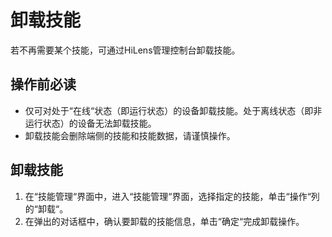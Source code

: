 # 卸载技能<a name="hilens_02_0013"></a>

若不再需要某个技能，可通过HiLens管理控制台卸载技能。

## 操作前必读<a name="section15760114510486"></a>

-   仅可对处于“在线“状态（即运行状态）的设备卸载技能。处于离线状态（即非运行状态）的设备无法卸载技能。
-   卸载技能会删除端侧的技能和技能数据，请谨慎操作。

## 卸载技能<a name="section18425125534810"></a>

1.  在“技能管理“界面中，进入“技能管理“界面，选择指定的技能，单击“操作“列的“卸载“。
2.  在弹出的对话框中，确认要卸载的技能信息，单击“确定“完成卸载操作。


